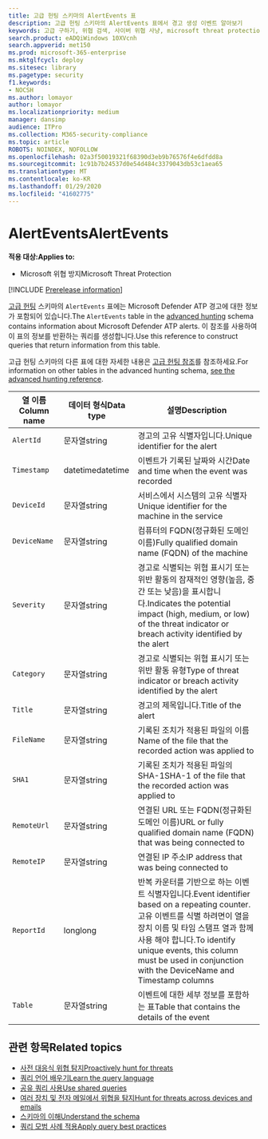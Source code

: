```yaml
---
title: 고급 헌팅 스키마의 AlertEvents 표
description: 고급 헌팅 스키마의 AlertEvents 표에서 경고 생성 이벤트 알아보기
keywords: 고급 구하기, 위협 검색, 사이버 위협 사냥, microsoft threat protection, microsoft 365, mtp, m365, 검색, 쿼리, 원격 분석, 스키마 참조, kusto, table, column, data type, description, alertevents, alert, 심각도, 범주
search.product: eADQiWindows 10XVcnh
search.appverid: met150
ms.prod: microsoft-365-enterprise
ms.mktglfcycl: deploy
ms.sitesec: library
ms.pagetype: security
f1.keywords:
- NOCSH
ms.author: lomayor
author: lomayor
ms.localizationpriority: medium
manager: dansimp
audience: ITPro
ms.collection: M365-security-compliance
ms.topic: article
ROBOTS: NOINDEX, NOFOLLOW
ms.openlocfilehash: 02a3f50019321f68390d3eb9b76576f4e6dfdd8a
ms.sourcegitcommit: 1c91b7b24537d0e54d484c3379043db53c1aea65
ms.translationtype: MT
ms.contentlocale: ko-KR
ms.lasthandoff: 01/29/2020
ms.locfileid: "41602775"
---
```

# <a name="alertevents"></a><span data-ttu-id="cc3bf-104">AlertEvents</span><span class="sxs-lookup"><span data-stu-id="cc3bf-104">AlertEvents</span></span>

<span data-ttu-id="cc3bf-105">**적용 대상:**</span><span class="sxs-lookup"><span data-stu-id="cc3bf-105">**Applies to:**</span></span>
- <span data-ttu-id="cc3bf-106">Microsoft 위협 방지</span><span class="sxs-lookup"><span data-stu-id="cc3bf-106">Microsoft Threat Protection</span></span>

[!INCLUDE [Prerelease information](../includes/prerelease.md)]

<span data-ttu-id="cc3bf-107">[고급 헌팅](advanced-hunting-overview.md) 스키마의 `AlertEvents` 표에는 Microsoft Defender ATP 경고에 대한 정보가 포함되어 있습니다.</span><span class="sxs-lookup"><span data-stu-id="cc3bf-107">The `AlertEvents` table in the [advanced hunting](advanced-hunting-overview.md) schema contains information about Microsoft Defender ATP alerts.</span></span> <span data-ttu-id="cc3bf-108">이 참조를 사용하여 이 표의 정보를 반환하는 쿼리를 생성합니다.</span><span class="sxs-lookup"><span data-stu-id="cc3bf-108">Use this reference to construct queries that return information from this table.</span></span>

<span data-ttu-id="cc3bf-109">고급 헌팅 스키마의 다른 표에 대한 자세한 내용은 [고급 헌팅 참조](advanced-hunting-schema-tables.md)를 참조하세요.</span><span class="sxs-lookup"><span data-stu-id="cc3bf-109">For information on other tables in the advanced hunting schema, [see the advanced hunting reference](advanced-hunting-schema-tables.md).</span></span>

| <span data-ttu-id="cc3bf-110">열 이름</span><span class="sxs-lookup"><span data-stu-id="cc3bf-110">Column name</span></span> | <span data-ttu-id="cc3bf-111">데이터 형식</span><span class="sxs-lookup"><span data-stu-id="cc3bf-111">Data type</span></span> | <span data-ttu-id="cc3bf-112">설명</span><span class="sxs-lookup"><span data-stu-id="cc3bf-112">Description</span></span> |
|-------------|-----------|-------------|
| `AlertId` | <span data-ttu-id="cc3bf-113">문자열</span><span class="sxs-lookup"><span data-stu-id="cc3bf-113">string</span></span> | <span data-ttu-id="cc3bf-114">경고의 고유 식별자입니다.</span><span class="sxs-lookup"><span data-stu-id="cc3bf-114">Unique identifier for the alert</span></span> |
| `Timestamp` | <span data-ttu-id="cc3bf-115">datetime</span><span class="sxs-lookup"><span data-stu-id="cc3bf-115">datetime</span></span> | <span data-ttu-id="cc3bf-116">이벤트가 기록된 날짜와 시간</span><span class="sxs-lookup"><span data-stu-id="cc3bf-116">Date and time when the event was recorded</span></span> |
| `DeviceId` | <span data-ttu-id="cc3bf-117">문자열</span><span class="sxs-lookup"><span data-stu-id="cc3bf-117">string</span></span> | <span data-ttu-id="cc3bf-118">서비스에서 시스템의 고유 식별자</span><span class="sxs-lookup"><span data-stu-id="cc3bf-118">Unique identifier for the machine in the service</span></span> |
| `DeviceName` | <span data-ttu-id="cc3bf-119">문자열</span><span class="sxs-lookup"><span data-stu-id="cc3bf-119">string</span></span> | <span data-ttu-id="cc3bf-120">컴퓨터의 FQDN(정규화된 도메인 이름)</span><span class="sxs-lookup"><span data-stu-id="cc3bf-120">Fully qualified domain name (FQDN) of the machine</span></span> |
| `Severity` | <span data-ttu-id="cc3bf-121">문자열</span><span class="sxs-lookup"><span data-stu-id="cc3bf-121">string</span></span> | <span data-ttu-id="cc3bf-122">경고로 식별되는 위협 표시기 또는 위반 활동의 잠재적인 영향(높음, 중간 또는 낮음)을 표시합니다.</span><span class="sxs-lookup"><span data-stu-id="cc3bf-122">Indicates the potential impact (high, medium, or low) of the threat indicator or breach activity identified by the alert</span></span> |
| `Category` | <span data-ttu-id="cc3bf-123">문자열</span><span class="sxs-lookup"><span data-stu-id="cc3bf-123">string</span></span> | <span data-ttu-id="cc3bf-124">경고로 식별되는 위협 표시기 또는 위반 활동 유형</span><span class="sxs-lookup"><span data-stu-id="cc3bf-124">Type of threat indicator or breach activity identified by the alert</span></span> |
| `Title` | <span data-ttu-id="cc3bf-125">문자열</span><span class="sxs-lookup"><span data-stu-id="cc3bf-125">string</span></span> | <span data-ttu-id="cc3bf-126">경고의 제목입니다.</span><span class="sxs-lookup"><span data-stu-id="cc3bf-126">Title of the alert</span></span> |
| `FileName` | <span data-ttu-id="cc3bf-127">문자열</span><span class="sxs-lookup"><span data-stu-id="cc3bf-127">string</span></span> | <span data-ttu-id="cc3bf-128">기록된 조치가 적용된 파일의 이름</span><span class="sxs-lookup"><span data-stu-id="cc3bf-128">Name of the file that the recorded action was applied to</span></span> |
| `SHA1` | <span data-ttu-id="cc3bf-129">문자열</span><span class="sxs-lookup"><span data-stu-id="cc3bf-129">string</span></span> | <span data-ttu-id="cc3bf-130">기록된 조치가 적용된 파일의 SHA-1</span><span class="sxs-lookup"><span data-stu-id="cc3bf-130">SHA-1 of the file that the recorded action was applied to</span></span> |
| `RemoteUrl` | <span data-ttu-id="cc3bf-131">문자열</span><span class="sxs-lookup"><span data-stu-id="cc3bf-131">string</span></span> | <span data-ttu-id="cc3bf-132">연결된 URL 또는 FQDN(정규화된 도메인 이름)</span><span class="sxs-lookup"><span data-stu-id="cc3bf-132">URL or fully qualified domain name (FQDN) that was being connected to</span></span> |
| `RemoteIP` | <span data-ttu-id="cc3bf-133">문자열</span><span class="sxs-lookup"><span data-stu-id="cc3bf-133">string</span></span> | <span data-ttu-id="cc3bf-134">연결된 IP 주소</span><span class="sxs-lookup"><span data-stu-id="cc3bf-134">IP address that was being connected to</span></span> |
| `ReportId` | <span data-ttu-id="cc3bf-135">long</span><span class="sxs-lookup"><span data-stu-id="cc3bf-135">long</span></span> | <span data-ttu-id="cc3bf-136">반복 카운터를 기반으로 하는 이벤트 식별자입니다.</span><span class="sxs-lookup"><span data-stu-id="cc3bf-136">Event identifier based on a repeating counter.</span></span> <span data-ttu-id="cc3bf-137">고유 이벤트를 식별 하려면이 열을 장치 이름 및 타임 스탬프 열과 함께 사용 해야 합니다.</span><span class="sxs-lookup"><span data-stu-id="cc3bf-137">To identify unique events, this column must be used in conjunction with the DeviceName and Timestamp columns</span></span> |
| `Table` | <span data-ttu-id="cc3bf-138">문자열</span><span class="sxs-lookup"><span data-stu-id="cc3bf-138">string</span></span> | <span data-ttu-id="cc3bf-139">이벤트에 대한 세부 정보를 포함하는 표</span><span class="sxs-lookup"><span data-stu-id="cc3bf-139">Table that contains the details of the event</span></span> |

## <a name="related-topics"></a><span data-ttu-id="cc3bf-140">관련 항목</span><span class="sxs-lookup"><span data-stu-id="cc3bf-140">Related topics</span></span>
- [<span data-ttu-id="cc3bf-141">사전 대응식 위협 탐지</span><span class="sxs-lookup"><span data-stu-id="cc3bf-141">Proactively hunt for threats</span></span>](advanced-hunting-overview.md)
- [<span data-ttu-id="cc3bf-142">쿼리 언어 배우기</span><span class="sxs-lookup"><span data-stu-id="cc3bf-142">Learn the query language</span></span>](advanced-hunting-query-language.md)
- [<span data-ttu-id="cc3bf-143">공유 쿼리 사용</span><span class="sxs-lookup"><span data-stu-id="cc3bf-143">Use shared queries</span></span>](advanced-hunting-shared-queries.md)
- [<span data-ttu-id="cc3bf-144">여러 장치 및 전자 메일에서 위협을 탐지</span><span class="sxs-lookup"><span data-stu-id="cc3bf-144">Hunt for threats across devices and emails</span></span>](advanced-hunting-query-emails-devices.md)
- [<span data-ttu-id="cc3bf-145">스키마의 이해</span><span class="sxs-lookup"><span data-stu-id="cc3bf-145">Understand the schema</span></span>](advanced-hunting-schema-tables.md)
- [<span data-ttu-id="cc3bf-146">쿼리 모범 사례 적용</span><span class="sxs-lookup"><span data-stu-id="cc3bf-146">Apply query best practices</span></span>](advanced-hunting-best-practices.md)
